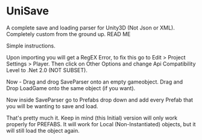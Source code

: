 # UniSave
A complete save and loading parser for Unity3D (Not Json or XML). Completely custom from the ground up.
READ ME

Simple instructions.

Upon importing you will get a RegEX Error, to fix this go to Edit > Project Settings > Player.
Then click on Other Options and change Api Compatibility Level to .Net 2.0 (NOT SUBSET).

Now - Drag and drog SaveParser onto an empty gameobject.
Drag and Drop LoadGame onto the same object (if you want).

Now inside SaveParser go to Prefabs drop down and add every Prefab that you will be wanting to save and load.

That's pretty much it.
Keep in mind (this Initial) version will only work properly for PREFABS. It will work for Local (Non-Instantiated) objects, but it will still load the object again.
